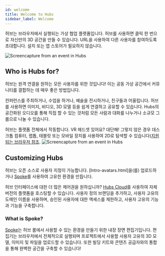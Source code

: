 ```yaml
---
id: welcome
title: Welcome to Hubs
sidebar_label: Welcome
---
```


허브는 브라우저에서 실행되는 가상 협업 플랫폼입니다. 허브를 사용하면 클릭 한 번으로 자신만의 3D 공간을 만들 수 있습니다. URL을 사용하여 다른 사용자를 참여하도록 초대합니다. 설치 또는 앱 스토어가 필요하지 않습니다.

![Screencapture from an event in Hubs](img/hubs-business.jpeg)

## Who is Hubs for?
허브는 원격 연결을 원하는 모든 사용자를 위한 것입니다! 이는 공동 가상 공간에서 커뮤니티를 결합하는 데 매우 좋은 방법입니다.

컨퍼런스를 주최하거나, 수업을 하거나, 예술을 전시하거나, 친구들과 어울립니다. 허브를 사용하면 이미지, 비디오, 3D 모델 등을 쉽게 연결하고 공유할 수 있습니다. Hubs의 공간화된 오디오를 통해 직접 할 수 있는 것처럼 모든 사람과 대화를 나누거나 소규모 그룹으로 나눌 수 있습니다.

허브는 플랫폼 전체에서 작동합니다. VR 헤드셋 있어요? 대단해! 그렇지 않은 경우 데스크톱 컴퓨터, 랩톱, 태블릿 또는 모바일 장치를 사용하여 2D로 탐색할 수 있습니다([지원되는 브라우저 참조](hubs-create-join-rooms.html#for-2d-경험).
![Screencapture from an event in Hubs](img/hubs-scenes3.jpeg)


## Customizing Hubs
허브는 오픈 소스로 사용자 지정이 가능합니다. [Intro-avatars.html]을(를) 업로드하거나 [Spoke](Intro-spoke.html)를 사용하여 고유한 환경을 만듭니다.

허브 인터페이스에 대한 더 많은 제어권을 원하십니까? [Hubs Cloud](hubs-cloud-intro.html)를 사용하여 자체 버전의 플랫폼을 호스팅할 수 있습니다. 사용자 정의 브랜딩을 추가하고, 사용자 고유의 도메인 이름을 사용하며, 승인된 사용자에 대한 액세스를 제한하고, 사용자 고유의 기능과 기능을 구축합니다.

### What is Spoke? 
[Spoke](intro-spoke.html)는 허브 룸에서 사용할 수 있는 환경을 만들기 위한 내장 장면 편집기입니다. 편집기는 브라우저에서 전체적으로 실행되며 프로젝트에서 사용할 사용자 고유의 3D 모델, 이미지 및 파일을 업로드할 수 있습니다. 또한 빌딩 키트와 콘텐츠 공급자와의 통합을 통해 완벽한 공간을 구축할 수 있습니다!

